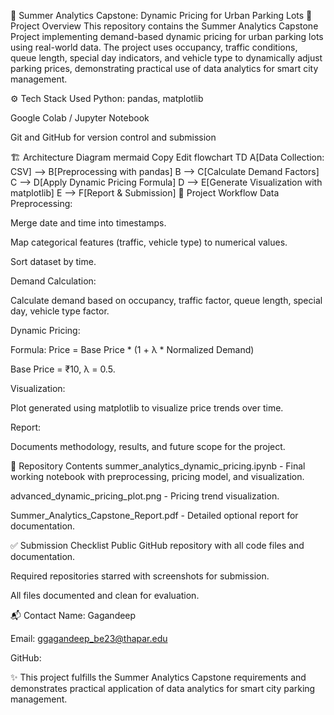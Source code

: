 🚀 Summer Analytics Capstone: Dynamic Pricing for Urban Parking Lots
📌 Project Overview
This repository contains the Summer Analytics Capstone Project implementing demand-based dynamic pricing for urban parking lots using real-world data. The project uses occupancy, traffic conditions, queue length, special day indicators, and vehicle type to dynamically adjust parking prices, demonstrating practical use of data analytics for smart city management.

⚙️ Tech Stack Used
Python: pandas, matplotlib

Google Colab / Jupyter Notebook

Git and GitHub for version control and submission

🏗️ Architecture Diagram
mermaid
Copy
Edit
flowchart TD
    A[Data Collection: CSV] --> B[Preprocessing with pandas]
    B --> C[Calculate Demand Factors]
    C --> D[Apply Dynamic Pricing Formula]
    D --> E[Generate Visualization with matplotlib]
    E --> F[Report & Submission]
📝 Project Workflow
Data Preprocessing:

Merge date and time into timestamps.

Map categorical features (traffic, vehicle type) to numerical values.

Sort dataset by time.

Demand Calculation:

Calculate demand based on occupancy, traffic factor, queue length, special day, vehicle type factor.

Dynamic Pricing:

Formula: Price = Base Price * (1 + λ * Normalized Demand)

Base Price = ₹10, λ = 0.5.

Visualization:

Plot generated using matplotlib to visualize price trends over time.

Report:

Documents methodology, results, and future scope for the project.

📂 Repository Contents
summer_analytics_dynamic_pricing.ipynb - Final working notebook with preprocessing, pricing model, and visualization.

advanced_dynamic_pricing_plot.png - Pricing trend visualization.

Summer_Analytics_Capstone_Report.pdf - Detailed optional report for documentation.

✅ Submission Checklist
 Public GitHub repository with all code files and documentation.

 Required repositories starred with screenshots for submission.

 All files documented and clean for evaluation.

📬 Contact
Name: Gagandeep

Email: ggagandeep_be23@thapar.edu

GitHub: <Gagan2435>

✨ This project fulfills the Summer Analytics Capstone requirements and demonstrates practical application of data analytics for smart city parking management.


